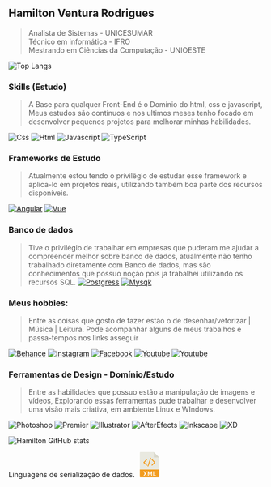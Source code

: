 





## Hamilton Ventura Rodrigues

> Analista de Sistemas   - UNICESUMAR<br>
> Técnico em informática - IFRO<br>
> Mestrando em Ciências da Computação - UNIOESTE<br>



![Top Langs](https://github-readme-stats.vercel.app/api/top-langs/?username=hamiltonventura&layout=compact)

### Skills (Estudo)
> A Base para qualquer Front-End é o Domínio do html, css e javascript, Meus estudos são contínuos e nos ultimos meses tenho focado
> em desenvolver pequenos projetos para melhorar minhas habilidades.

![Css](https://img.shields.io/badge/CSS-239120?&style=for-the-badge&logo=css3&logoColor=white)
![Html](https://img.shields.io/badge/HTML-239120?style=for-the-badge&logo=html5&logoColor=white)
![Javascript](https://img.shields.io/badge/JavaScript-F7DF1E?style=for-the-badge&logo=javascript&logoColor=black)
![TypeScript](https://img.shields.io/badge/TypeScript-007ACC?style=for-the-badge&logo=typescript&logoColor=white)


### Frameworks de Estudo
> Atualmente estou tendo o privilêgio de estudar esse framework e aplica-lo em projetos reais, utilizando
> também boa parte dos recursos disponíveis.

[![Angular](https://img.shields.io/badge/Angular-DD0031?style=for-the-badge&logo=angular&logoColor=white)]()
[![Vue](https://img.shields.io/badge/vuejs-%2335495e.svg?style=for-the-badge&logo=vuedotjs&logoColor=%234FC08D)](https://github.com/HamiltonVentura/VUE)

### Banco de dados
> Tive o privilégio de trabalhar em empresas que puderam me ajudar a compreender melhor sobre banco de dados,
> atualmente não tenho trabalhado diretamente com Banco de dados, mas são conhecimentos que possuo noção pois ja trabalhei
> utilizando os recursos SQL.
[![Postgress](https://img.shields.io/badge/PostgreSQL-316192?style=for-the-badge&logo=postgresql&logoColor=white)]()
[![Mysqk](https://img.shields.io/badge/MySQL-005C84?style=for-the-badge&logo=mysql&logoColor=white)]()

### Meus hobbies:
> Entre as coisas que gosto de fazer estão o de  desenhar/vetorizar | Música | Leitura. Pode acompanhar alguns de meus trabalhos e passa-tempos nos links asseguir

[![Behance](https://img.shields.io/badge/-Behance-blue?style=for-the-badge&logo=behance&logoColor=white)](https://www.behance.net/HamiltonVR)
[![Instagram](https://img.shields.io/badge/Instagram-E4405F?style=for-the-badge&logo=instagram&logoColor=white)](https://www.instagram.com/hamilton.venttura)
[![Facebook](https://img.shields.io/badge/Facebook-1877F2?style=for-the-badge&logo=facebook&logoColor=white)](https://www.facebook.com/hamiltonventtura.ventura)
[![Youtube](https://img.shields.io/badge/YouTube-FF0000?style=for-the-badge&logo=youtube&logoColor=white)](https://www.youtube.com/channel/UCPZDTfV_nOitgdjRhF3-__A)
[![Youtube](https://img.shields.io/badge/YouTube-FF0000?style=for-the-badge&logo=youtube&logoColor=white)](https://www.youtube.com/channel/UCjFwhtE7QHdEpYR6xexRVVg)

### Ferramentas de Design -  Domínio/Estudo

> Entre as habilidades que possuo estão a manipulação de imagens e vídeos, Explorando
> essas ferramentas pude trabalhar e desenvolver uma visão mais criativa, em ambiente Linux e WIndows.

![Photoshop](https://img.shields.io/badge/Adobe%20Photoshop-31A8FF?style=for-the-badge&logo=Adobe%20Photoshop&logoColor=black)
![Premier](https://img.shields.io/badge/Adobe%20Premiere%20Pro-9999FF?style=for-the-badge&logo=Adobe%20Premiere%20Pro&logoColor=white)
![Illustrator](https://img.shields.io/badge/Adobe%20Illustrator-FF9A00?style=for-the-badge&logo=adobe%20illustrator&logoColor=white)
![AfterEfects](https://img.shields.io/badge/Adobe%20after%20affects-CF96FD?style=for-the-badge&logo=Adobe%20after%20effects&logoColor=393665)
![Inkscape](https://img.shields.io/badge/Inkscape-000000?style=for-the-badge&logo=Inkscape&logoColor=white)
![XD](https://img.shields.io/badge/Adobe%20XD-470137?style=for-the-badge&logo=Adobe%20XD&logoColor=#FF61F6)



![Hamilton GitHub stats](https://github-readme-stats.vercel.app/api?username=HamiltonVentura&show_icons=true)

<div>
  Linguagens de serialização de dados.
<svg height="50px" width="50px" version="1.1" id="Capa_1" xmlns="http://www.w3.org/2000/svg" xmlns:xlink="http://www.w3.org/1999/xlink" viewBox="0 0 56 56" xml:space="preserve" fill="#000000"><g id="SVGRepo_bgCarrier" stroke-width="0"></g><g id="SVGRepo_tracerCarrier" stroke-linecap="round" stroke-linejoin="round"></g><g id="SVGRepo_iconCarrier"> <g> <path style="fill:#E9E9E0;" d="M36.985,0H7.963C7.155,0,6.5,0.655,6.5,1.926V55c0,0.345,0.655,1,1.463,1h40.074 c0.808,0,1.463-0.655,1.463-1V12.978c0-0.696-0.093-0.92-0.257-1.085L37.607,0.257C37.442,0.093,37.218,0,36.985,0z"></path> <polygon style="fill:#D9D7CA;" points="37.5,0.151 37.5,12 49.349,12 "></polygon> <path style="fill:#F29C1F;" d="M48.037,56H7.963C7.155,56,6.5,55.345,6.5,54.537V39h43v15.537C49.5,55.345,48.845,56,48.037,56z"></path> <g> <path style="fill:#FFFFFF;" d="M19.379,48.105L21.936,53h-1.9l-1.6-3.801h-0.137L16.576,53h-1.9l2.557-4.895l-2.721-5.182h1.873 l1.777,4.102h0.137l1.928-4.102H22.1L19.379,48.105z"></path> <path style="fill:#FFFFFF;" d="M31.998,42.924h1.668V53h-1.668v-6.932l-2.256,5.605h-1.449l-2.27-5.605V53h-1.668V42.924h1.668 l2.994,6.891L31.998,42.924z"></path> <path style="fill:#FFFFFF;" d="M37.863,42.924v8.832h4.635V53h-6.303V42.924H37.863z"></path> </g> <path style="fill:#F29C1F;" d="M15.5,24c-0.256,0-0.512-0.098-0.707-0.293c-0.391-0.391-0.391-1.023,0-1.414l6-6 c0.391-0.391,1.023-0.391,1.414,0s0.391,1.023,0,1.414l-6,6C16.012,23.902,15.756,24,15.5,24z"></path> <path style="fill:#F29C1F;" d="M21.5,30c-0.256,0-0.512-0.098-0.707-0.293l-6-6c-0.391-0.391-0.391-1.023,0-1.414 s1.023-0.391,1.414,0l6,6c0.391,0.391,0.391,1.023,0,1.414C22.012,29.902,21.756,30,21.5,30z"></path> <path style="fill:#F29C1F;" d="M33.5,30c-0.256,0-0.512-0.098-0.707-0.293c-0.391-0.391-0.391-1.023,0-1.414l6-6 c0.391-0.391,1.023-0.391,1.414,0s0.391,1.023,0,1.414l-6,6C34.012,29.902,33.756,30,33.5,30z"></path> <path style="fill:#F29C1F;" d="M39.5,24c-0.256,0-0.512-0.098-0.707-0.293l-6-6c-0.391-0.391-0.391-1.023,0-1.414 s1.023-0.391,1.414,0l6,6c0.391,0.391,0.391,1.023,0,1.414C40.012,23.902,39.756,24,39.5,24z"></path> <path style="fill:#F29C1F;" d="M24.5,32c-0.11,0-0.223-0.019-0.333-0.058c-0.521-0.184-0.794-0.755-0.61-1.276l6-17 c0.185-0.521,0.753-0.795,1.276-0.61c0.521,0.184,0.794,0.755,0.61,1.276l-6,17C25.298,31.744,24.912,32,24.5,32z"></path> </g> </g></svg>
</div>
